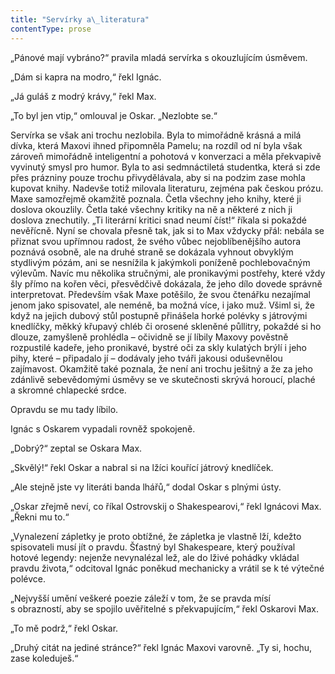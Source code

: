 ```yaml
---
title: "Servírky a\_literatura"
contentType: prose
---
```


„Pánové mají vybráno?“ pravila mladá servírka s okouzlujícím úsměvem.

  

„Dám si kapra na modro,“ řekl Ignác.

„Já guláš z modrý krávy,“ řekl Max.

„To byl jen vtip,“ omlouval je Oskar. „Nezlobte se.“

Servírka se však ani trochu nezlobila. Byla to mimořádně krásná a milá dívka, která Maxovi ihned připomněla Pamelu; na rozdíl od ní byla však zároveň mimořádně inteligentní a pohotová v konverzaci a měla překvapivě vyvinutý smysl pro humor. Byla to asi sedmnáctiletá studentka, která si zde přes prázniny pouze trochu přivydělávala, aby si na podzim zase mohla kupovat knihy. Nadevše totiž milovala literaturu, zejména pak českou prózu. Maxe samozřejmě okamžitě poznala. Četla všechny jeho knihy, které ji doslova okouzlily. Četla také všechny kritiky na ně a některé z nich ji doslova znechutily. „Ti literární kritici snad neumí číst!“ říkala si pokaždé nevěřícně. Nyní se chovala přesně tak, jak si to Max vždycky přál: nebála se přiznat svou upřímnou radost, že svého vůbec nejoblíbenějšího autora poznává osobně, ale na druhé straně se dokázala vyhnout obvyklým stydlivým pózám, ani se nesnížila k jakýmkoli poníženě pochlebovačným výlevům. Navíc mu několika stručnými, ale pronikavými postřehy, které vždy šly přímo na kořen věci, přesvědčivě dokázala, že jeho dílo dovede správně interpretovat. Především však Maxe potěšilo, že svou čtenářku nezajímal jenom jako spisovatel, ale neméně, ba možná více, i jako muž. Všiml si, že když na jejich dubový stůl postupně přinášela horké polévky s játrovými knedlíčky, měkký křupavý chléb či orosené skleněné půllitry, pokaždé si ho dlouze, zamyšleně prohlédla – očividně se jí líbily Maxovy pověstně rozpustilé kadeře, jeho pronikavé, bystré oči za skly kulatých brýlí i jeho pihy, které – připadalo jí – dodávaly jeho tváři jakousi oduševnělou zajímavost. Okamžitě také poznala, že není ani trochu ješitný a že za jeho zdánlivě sebevědomými úsměvy se ve skutečnosti skrývá horoucí, plaché a skromné chlapecké srdce.

Opravdu se mu tady líbilo.

Ignác s Oskarem vypadali rovněž spokojeně.

„Dobrý?“ zeptal se Oskara Max.

„Skvělý!“ řekl Oskar a nabral si na lžíci kouřící játrový knedlíček.

„Ale stejně jste vy literáti banda lhářů,“ dodal Oskar s plnými ústy.

„Oskar zřejmě neví, co říkal Ostrovskij o Shakespearovi,“ řekl Ignácovi Max. „Řekni mu to.“

„Vynalezení zápletky je proto obtížné, že zápletka je vlastně lží, kdežto spisovateli musí jít o pravdu. Šťastný byl Shakespeare, který používal hotové legendy: nejenže nevynalézal lež, ale do lživé pohádky vkládal pravdu života,“ odcitoval Ignác poněkud mechanicky a vrátil se k té výtečné polévce.

„Nejvyšší umění veškeré poezie záleží v tom, že se pravda mísí s obrazností, aby se spojilo uvěřitelné s překvapujícím,“ řekl Oskarovi Max.

„To mě podrž,“ řekl Oskar.

„Druhý citát na jediné stránce?“ řekl Ignác Maxovi varovně. „Ty si, hochu, zase koleduješ.“
